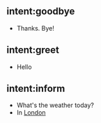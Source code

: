 ## intent:goodbye
- Thanks. Bye!

## intent:greet
- Hello

## intent:inform
- What's the weather today?
- In [London](location:london)
